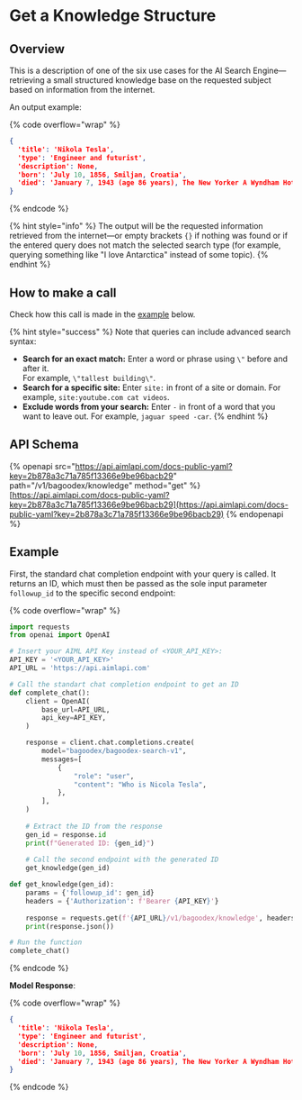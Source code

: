 # Get a Knowledge Structure

## Overview

This is a description of one of the six use cases for the AI Search Engine—retrieving a small structured knowledge base on the requested subject based on information from the internet.

An output example:

{% code overflow="wrap" %}
```json
{
  'title': 'Nikola Tesla', 
  'type': 'Engineer and futurist', 
  'description': None, 
  'born': 'July 10, 1856, Smiljan, Croatia', 
  'died': 'January 7, 1943 (age 86 years), The New Yorker A Wyndham Hotel, New York, NY'
}
```
{% endcode %}

{% hint style="info" %}
The output will be the requested information retrieved from the internet—or empty brackets `{}` if nothing was found or if the entered query does not match the selected search type (for example, querying something like "I love Antarctica" instead of some topic).
{% endhint %}

## How to make a call

Check how this call is made in the [example](get-a-knowledge-structure.md#example) below.

{% hint style="success" %}
Note that queries can include advanced search syntax:

* **Search for an exact match:** Enter a word or phrase using `\"` before and after it.\
  For example, `\"tallest building\"`.
* **Search for a specific site:** Enter `site:` in front of a site or domain. For example, `site:youtube.com cat videos`.
* **Exclude words from your search:** Enter `-` in front of a word that you want to leave out. For example, `jaguar speed -car`.
{% endhint %}

## API Schema

{% openapi src="https://api.aimlapi.com/docs-public-yaml?key=2b878a3c71a785f13366e9be96bacb29" path="/v1/bagoodex/knowledge" method="get" %}
[https://api.aimlapi.com/docs-public-yaml?key=2b878a3c71a785f13366e9be96bacb29](https://api.aimlapi.com/docs-public-yaml?key=2b878a3c71a785f13366e9be96bacb29)
{% endopenapi %}

## Example

First, the standard chat completion endpoint with your query is called. It returns an ID, which must then be passed as the sole input parameter `followup_id` to the specific second endpoint:

{% code overflow="wrap" %}
```python
import requests
from openai import OpenAI

# Insert your AIML API Key instead of <YOUR_API_KEY>:
API_KEY = '<YOUR_API_KEY>'
API_URL = 'https://api.aimlapi.com'

# Call the standart chat completion endpoint to get an ID
def complete_chat():
    client = OpenAI(
        base_url=API_URL,
        api_key=API_KEY,
    )    

    response = client.chat.completions.create(
        model="bagoodex/bagoodex-search-v1",
        messages=[
            {
                "role": "user",
                "content": "Who is Nicola Tesla",
            },
        ],
    )
    
    # Extract the ID from the response
    gen_id = response.id  
    print(f"Generated ID: {gen_id}")
    
    # Call the second endpoint with the generated ID
    get_knowledge(gen_id)

def get_knowledge(gen_id):
    params = {'followup_id': gen_id}
    headers = {'Authorization': f'Bearer {API_KEY}'}
    
    response = requests.get(f'{API_URL}/v1/bagoodex/knowledge', headers=headers, params=params)
    print(response.json())

# Run the function
complete_chat()
```
{% endcode %}

**Model Response**:

{% code overflow="wrap" %}
```json
{
  'title': 'Nikola Tesla', 
  'type': 'Engineer and futurist', 
  'description': None, 
  'born': 'July 10, 1856, Smiljan, Croatia', 
  'died': 'January 7, 1943 (age 86 years), The New Yorker A Wyndham Hotel, New York, NY'
}
```
{% endcode %}
